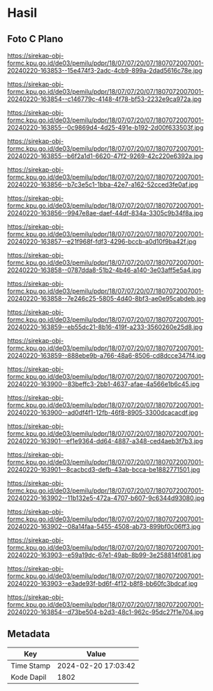 # Hasil

## Foto C Plano

https://sirekap-obj-formc.kpu.go.id/de03/pemilu/pdpr/18/07/07/20/07/1807072007001-20240220-163853--15e474f3-2adc-4cb9-899a-2dad5616c78e.jpg

https://sirekap-obj-formc.kpu.go.id/de03/pemilu/pdpr/18/07/07/20/07/1807072007001-20240220-163854--c146779c-4148-4f78-bf53-2232e9ca972a.jpg

https://sirekap-obj-formc.kpu.go.id/de03/pemilu/pdpr/18/07/07/20/07/1807072007001-20240220-163855--0c9869d4-4d25-491e-b192-2d00f633503f.jpg

https://sirekap-obj-formc.kpu.go.id/de03/pemilu/pdpr/18/07/07/20/07/1807072007001-20240220-163855--b6f2a1d1-6620-47f2-9269-42c220e6392a.jpg

https://sirekap-obj-formc.kpu.go.id/de03/pemilu/pdpr/18/07/07/20/07/1807072007001-20240220-163856--b7c3e5c1-1bba-42e7-a162-52cced3fe0af.jpg

https://sirekap-obj-formc.kpu.go.id/de03/pemilu/pdpr/18/07/07/20/07/1807072007001-20240220-163856--9947e8ae-daef-44df-834a-3305c9b34f8a.jpg

https://sirekap-obj-formc.kpu.go.id/de03/pemilu/pdpr/18/07/07/20/07/1807072007001-20240220-163857--e21f968f-fdf3-4296-bccb-a0d10f9ba42f.jpg

https://sirekap-obj-formc.kpu.go.id/de03/pemilu/pdpr/18/07/07/20/07/1807072007001-20240220-163858--0787dda8-51b2-4b46-a140-3e03aff5e5a4.jpg

https://sirekap-obj-formc.kpu.go.id/de03/pemilu/pdpr/18/07/07/20/07/1807072007001-20240220-163858--7e246c25-5805-4d40-8bf3-ae0e95cabdeb.jpg

https://sirekap-obj-formc.kpu.go.id/de03/pemilu/pdpr/18/07/07/20/07/1807072007001-20240220-163859--eb55dc21-8b16-419f-a233-3560260e25d8.jpg

https://sirekap-obj-formc.kpu.go.id/de03/pemilu/pdpr/18/07/07/20/07/1807072007001-20240220-163859--888ebe9b-a766-48a6-8506-cd8dcce347f4.jpg

https://sirekap-obj-formc.kpu.go.id/de03/pemilu/pdpr/18/07/07/20/07/1807072007001-20240220-163900--83beffc3-2bb1-4637-afae-4a566e1b6c45.jpg

https://sirekap-obj-formc.kpu.go.id/de03/pemilu/pdpr/18/07/07/20/07/1807072007001-20240220-163900--ad0df4f1-12fb-46f8-8905-3300dcacacdf.jpg

https://sirekap-obj-formc.kpu.go.id/de03/pemilu/pdpr/18/07/07/20/07/1807072007001-20240220-163901--ef1e9364-dd64-4887-a348-ced4aeb3f7b3.jpg

https://sirekap-obj-formc.kpu.go.id/de03/pemilu/pdpr/18/07/07/20/07/1807072007001-20240220-163901--8cacbcd3-defb-43ab-bcca-be1882771501.jpg

https://sirekap-obj-formc.kpu.go.id/de03/pemilu/pdpr/18/07/07/20/07/1807072007001-20240220-163902--11b132e5-472a-4707-b607-9c6344d93080.jpg

https://sirekap-obj-formc.kpu.go.id/de03/pemilu/pdpr/18/07/07/20/07/1807072007001-20240220-163902--08a14faa-5455-4508-ab73-899bf0c06ff3.jpg

https://sirekap-obj-formc.kpu.go.id/de03/pemilu/pdpr/18/07/07/20/07/1807072007001-20240220-163903--e59a19dc-67e1-49ab-8b99-3e258814f081.jpg

https://sirekap-obj-formc.kpu.go.id/de03/pemilu/pdpr/18/07/07/20/07/1807072007001-20240220-163903--e3ade93f-bd6f-4f12-b8f8-bb60fc3bdcaf.jpg

https://sirekap-obj-formc.kpu.go.id/de03/pemilu/pdpr/18/07/07/20/07/1807072007001-20240220-163854--d73be504-b2d3-48c1-962c-95dc27f1e704.jpg


## Metadata

| Key        | Value               |
| ---------- | ------------------- |
| Time Stamp | 2024-02-20 17:03:42 |
| Kode Dapil | 1802                |



